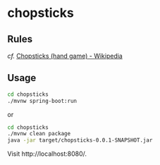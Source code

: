 # chopsticks

## Rules

_cf._ [Chopsticks (hand game) - Wikipedia](https://en.wikipedia.org/wiki/Chopsticks_(hand_game))

## Usage

```bash
cd chopsticks
./mvnw spring-boot:run
```

or

```bash
cd chopsticks
./mvnw clean package
java -jar target/chopsticks-0.0.1-SNAPSHOT.jar
```

Visit http://localhost:8080/.
